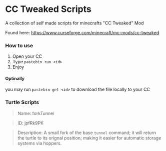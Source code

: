 # CC Tweaked Scripts
 A collection of self made scripts for minecrafts "CC Tweaked" Mod

Found here: https://www.curseforge.com/minecraft/mc-mods/cc-tweaked

### How to use
1. Open your CC
2. Type `pastebin run <id>`
3. Enjoy

#### Optinally
you may run `pastebin get <id>` to download the file locally to your CC

### Turtle Scripts
> Name: forkTunnel

> ID: jpfRk9PK

> Description: A small fork of the base `tunnel` command; it will return the turtle to its orignal position; making it easier for automatic storage systems via hoppers.

